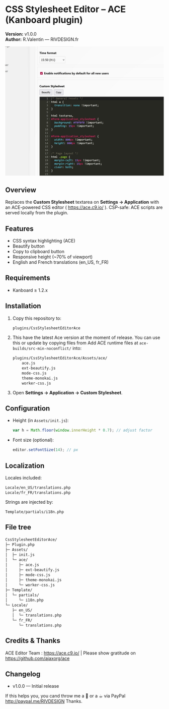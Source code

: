 # CSS Stylesheet Editor – ACE (Kanboard plugin)

**Version:** v1.0.0  
**Author:** R.Valentin — RIVDESIGN.fr

![Screenshot](Assets/screenshot.jpg)

## Overview
Replaces the **Custom Stylesheet** textarea on **Settings → Application** with an ACE-powered CSS editor ( https://ace.c9.io/ ). CSP-safe: ACE scripts are served locally from the plugin.

## Features
- CSS syntax highlighting (ACE)
- Beautify button
- Copy to clipboard button
- Responsive height (~70% of viewport)
- English and French translations (en_US, fr_FR)

## Requirements
- Kanboard ≥ 1.2.x

## Installation
1. Copy this repository to:
   ```
   plugins/CssStylesheetEditorAce
   ```
2. This have the latest Ace version at the moment of release. You can use this or update by copying files from Add ACE runtime files at `ace-builds/src-min-noconflict/` into:
   ```
   plugins/CssStylesheetEditorAce/Assets/ace/
       ace.js
       ext-beautify.js
       mode-css.js
       theme-monokai.js
       worker-css.js
   ```
3. Open **Settings → Application → Custom Stylesheet**.

## Configuration
- Height (in `Assets/init.js`):
  ```js
  var h = Math.floor(window.innerHeight * 0.7); // adjust factor
  ```
- Font size (optional):
  ```js
  editor.setFontSize(14); // px
  ```

## Localization
Locales included:
```
Locale/en_US/translations.php
Locale/fr_FR/translations.php
```
Strings are injected by:
```
Template/partials/i18n.php
```

## File tree
```
CssStylesheetEditorAce/
├─ Plugin.php
├─ Assets/
│  ├─ init.js
│  └─ ace/
│     ├─ ace.js
│     ├─ ext-beautify.js
│     ├─ mode-css.js
│     ├─ theme-monokai.js
│     └─ worker-css.js
├─ Template/
│  └─ partials/
│     └─ i18n.php
└─ Locale/
   ├─ en_US/
   │  └─ translations.php
   └─ fr_FR/
      └─ translations.php
```
## Credits & Thanks 
ACE Editor Team :  https://ace.c9.io/ | Please show gratitude on https://github.com/ajaxorg/ace

## Changelog
- v1.0.0 — Initial release

If this helps you, you cand throw me a 🦴 or a ☕︎ via PayPal
http://paypal.me/RIVDESIGN
Thanks.
